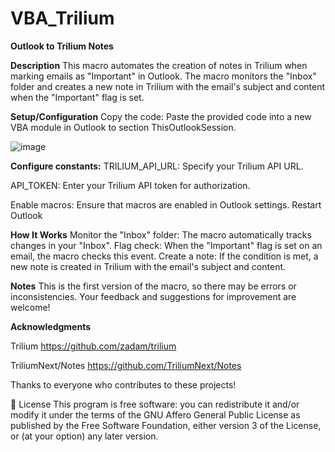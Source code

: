 # VBA_Trilium

**Outlook to Trilium Notes**

**Description**
This macro automates the creation of notes in Trilium when marking emails as "Important" in Outlook. The macro monitors the "Inbox" folder and creates a new note in Trilium with the email's subject and content when the "Important" flag is set.

**Setup/Configuration**
Copy the code: Paste the provided code into a new VBA module in Outlook to section ThisOutlookSession. 

![image](https://github.com/user-attachments/assets/af3ff690-2ade-4e05-82ea-4e3c57f3d329)

**Configure constants:**
TRILIUM_API_URL: Specify your Trilium API URL.

API_TOKEN: Enter your Trilium API token for authorization.

Enable macros: Ensure that macros are enabled in Outlook settings.
Restart Outlook


**How It Works**
Monitor the "Inbox" folder: The macro automatically tracks changes in your "Inbox".
Flag check: When the "Important" flag is set on an email, the macro checks this event.
Create a note: If the condition is met, a new note is created in Trilium with the email's subject and content.

**Notes**
This is the first version of the macro, so there may be errors or inconsistencies.
Your feedback and suggestions for improvement are welcome!


**Acknowledgments**

Trilium https://github.com/zadam/trilium 

TriliumNext/Notes https://github.com/TriliumNext/Notes 

Thanks to everyone who contributes to these projects!


🔑 License
This program is free software: you can redistribute it and/or modify it under the terms of the GNU Affero General Public License as published by the Free Software Foundation, either version 3 of the License, or (at your option) any later version.
